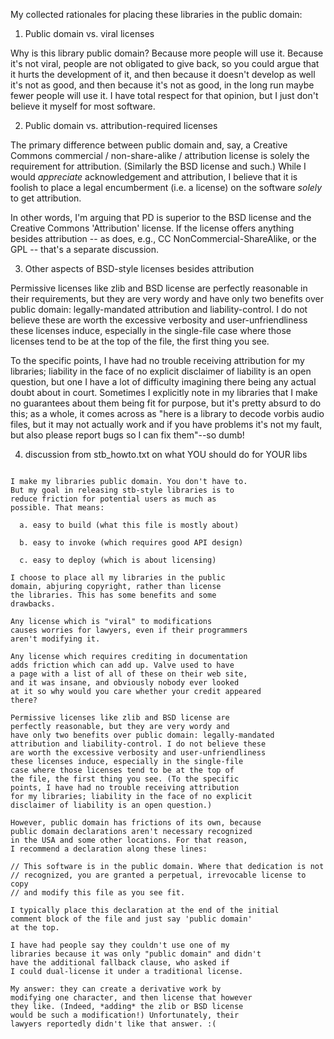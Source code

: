 My collected rationales for placing these libraries
in the public domain:

1. Public domain vs. viral licenses

  Why is this library public domain?
  Because more people will use it. Because it's not viral, people are
  not obligated to give back, so you could argue that it hurts the
  development of it, and then because it doesn't develop as well it's
  not as good, and then because it's not as good, in the long run
  maybe fewer people will use it. I have total respect for that
  opinion, but I just don't believe it myself for most software.

2. Public domain vs. attribution-required licenses

  The primary difference between public domain and, say, a Creative Commons
  commercial / non-share-alike / attribution license is solely the
  requirement for attribution. (Similarly the BSD license and such.)
  While I would *appreciate* acknowledgement and attribution, I believe
  that it is foolish to place a legal encumberment (i.e. a license) on
  the software *solely* to get attribution.

  In other words, I'm arguing that PD is superior to the BSD license and
  the Creative Commons 'Attribution' license. If the license offers
  anything besides attribution -- as does, e.g., CC NonCommercial-ShareAlike,
  or the GPL -- that's a separate discussion.

3. Other aspects of BSD-style licenses besides attribution

  Permissive licenses like zlib and BSD license are perfectly reasonable
  in their requirements, but they are very wordy and
  have only two benefits over public domain: legally-mandated
  attribution and liability-control. I do not believe these
  are worth the excessive verbosity and user-unfriendliness
  these licenses induce, especially in the single-file
  case where those licenses tend to be at the top of
  the file, the first thing you see.

  To the specific points, I have had no trouble receiving
  attribution for my libraries; liability in the face of
  no explicit disclaimer of liability is an open question,
  but one I have a lot of difficulty imagining there being
  any actual doubt about in court. Sometimes I explicitly
  note in my libraries that I make no guarantees about them
  being fit for purpose, but it's pretty absurd to do this;
  as a whole, it comes across as "here is a library to decode
  vorbis audio files, but it may not actually work and if
  you have problems it's not my fault, but also please
  report bugs so I can fix them"--so dumb!

4. discussion from stb_howto.txt on what YOU should do for YOUR libs

```EASY-TO-COMPLY LICENSE

I make my libraries public domain. You don't have to.
But my goal in releasing stb-style libraries is to
reduce friction for potential users as much as
possible. That means:

  a. easy to build (what this file is mostly about)

  b. easy to invoke (which requires good API design)

  c. easy to deploy (which is about licensing)

I choose to place all my libraries in the public
domain, abjuring copyright, rather than license
the libraries. This has some benefits and some
drawbacks.

Any license which is "viral" to modifications
causes worries for lawyers, even if their programmers
aren't modifying it.

Any license which requires crediting in documentation
adds friction which can add up. Valve used to have
a page with a list of all of these on their web site,
and it was insane, and obviously nobody ever looked
at it so why would you care whether your credit appeared
there?

Permissive licenses like zlib and BSD license are
perfectly reasonable, but they are very wordy and
have only two benefits over public domain: legally-mandated
attribution and liability-control. I do not believe these
are worth the excessive verbosity and user-unfriendliness
these licenses induce, especially in the single-file
case where those licenses tend to be at the top of
the file, the first thing you see. (To the specific
points, I have had no trouble receiving attribution
for my libraries; liability in the face of no explicit
disclaimer of liability is an open question.)

However, public domain has frictions of its own, because
public domain declarations aren't necessary recognized
in the USA and some other locations. For that reason,
I recommend a declaration along these lines:

// This software is in the public domain. Where that dedication is not
// recognized, you are granted a perpetual, irrevocable license to copy
// and modify this file as you see fit.

I typically place this declaration at the end of the initial
comment block of the file and just say 'public domain'
at the top.

I have had people say they couldn't use one of my
libraries because it was only "public domain" and didn't
have the additional fallback clause, who asked if
I could dual-license it under a traditional license.

My answer: they can create a derivative work by
modifying one character, and then license that however
they like. (Indeed, *adding* the zlib or BSD license
would be such a modification!) Unfortunately, their
lawyers reportedly didn't like that answer. :(
```
